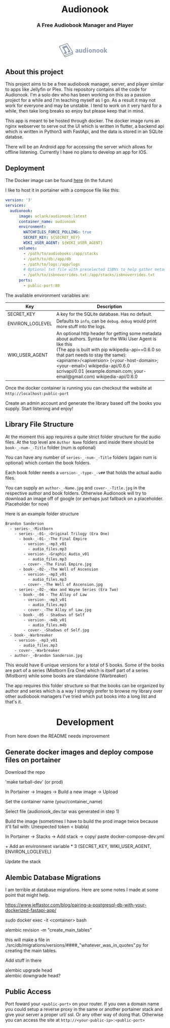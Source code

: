 <h1 align="center">Audionook</h1>
<h3 align="center">A Free Audiobook Manager and Player</h3>

<br/>

<p align="center">
<img alt="Logo Banner" src="https://raw.githubusercontent.com/aclank/audionook/main/web/flutter/assets/images/home_logo.png"/>

## About this project
This project aims to be a free audiobook manager, server, and player similar to apps like Jellyfin or Plex. This repository contains all the code for Audionook. I'm a solo dev who has been working on this as a passion project for a while and I'm teaching myself as I go. As a result it may not work for everyone and may be unstable. I tend to work on it very hard for a while, then take long breaks so enjoy but please keep that in mind. 

This app is meant to be hosted through docker. The docker image runs an nginx webserver to serve out the UI which is written in flutter, a backend api which is written in Python3 with FastApi, and the data is stored in an SQLite databse.

There will be an Android app for accessing the server which allows for offline listening. Currently I have no plans to develop an app for IOS.

## Deployment
The Docker image can be found [here](https://hub.docker.com/r/aclank/audionook) (in the future)

I like to host it in portainer with a compose file like this:

```yaml
version: '3'
services:
  audionook:
      image: aclank/audionook:latest
      container_name: audionook
      environment:
        WATCHFILES_FORCE_POLLING: true
        SECRET_KEY: ${SECRET_KEY}
        WIKI_USER_AGENT: ${WIKI_USER_AGENT}
      volumes:
        - /path/to/audiobooks:/app/stacks
        - /path/to/db:/app/db
        - /path/to/logs:/app/logs
        # Optional txt file with preselected ISBNs to help gather metadata
        - /path/to/isbnoverrides.txt:/app/stacks/isbnoverrides.txt
      ports:
        - public-port:80
```

The available environment variables are:

| Key | Description |
| --- | --- |
| SECRET_KEY | A key for the SQLite database. Has no default. |
| ENVIRON_LOGLEVEL | Defaults to `info`, can be `debug`. `debug` would print more stuff into the logs. | 
| WIKI_USER_AGENT | An optional http header for getting some metadata about authors. Syntax for the Wiki User Agent is like this <br/> (The app is built with pip wikipedia-api==0.6.0 so that part needs to stay the same): <br/> \<apiname>/\<apiversion> (\<your-host-domain>; \<your-email>) wikipedia-api/0.6.0 <br/> scrivapi/0.01 (example.domain.com; <span>your-email@gmail</span>.com) wikipedia-api/0.6.0 | 

Once the docker container is running you can checkout the website at `http://localhost:public-port`

Create an admin account and generate the library based off the books you supply. Start listening and enjoy!

## Library File Structure
At the moment this app requires a quite strict folder structure for the audio files. At the top level are `Author Name` folders and inside there should be `book-_-num-_-Title` folder (num is optional)

You can have any number of `series-_-num-_-Title` folders (again num is optional) which contain the book folders. 

Each book folder needs a `version-_-type-_-v##` that holds the actual audio files. 

You can supply an `author-_-Name.jpg` and `cover-_-Title.jpg` in the respective author and book folders. Otherwise Audionook will try to download an image off of google (or perhaps just fallback on a placeholder. Placeholder for now)

Here is an example folder structure
```
Brandon Sanderson
  - series-_-Mistborn
    - series-_-01-_-Original Trilogy (Era One)
      - book-_-01-_-The Final Empire
        - version-_-mp3_v01
          - audio_files.mp3
        - version-_-Graphic Audio_v01
          - audio_files.mp3
        - cover-_-The Final Empire.jpg
      - book-_-02-_-The Well of Ascension
        - version-_-mp3_v01
          - audio_files.mp3
        - cover-_-The Well of Ascension.jpg
    - series-_-02-_-Wax and Wayne Series (Era Two)
      - book-_-04 - The Alloy of Law
        - version-_-mp3_v01
          - audio_files.mp3
        - cover-_-The Alloy of Law.jpg
      - book-_-05 - Shadows of Self
        - version-_-m4b_v01
          - audio_files.m4b
        - cover-_-Shadows of Self.jpg
  - book-_-Warbreaker
    - version-_-mp3_v01
      - audio_files.mp3
    - cover-_-Warbreaker
  - author-_-Brandon Sanderson.jpg
```

This would have 6 unique versions for a total of 5 books. Some of the books are part of a series (Mistborn Era One) which is itself part of a series (Mistborn) while some books are standalone (Warbreaker)

The app requires this folder structure so that the books can be organized by author and series which is a way I strongly prefer to browse my library over other audiobook managers I've tried which put books into a long list and that's it. 

<h1 align="center">Development</h1>

From here down the README needs improvement
## Generate docker images and deploy compose files on portainer
Download the repo

'make tarball-dev' (or prod)

In Portainer -> Images -> Build a new image -> Upload

Set the container name (your/container_name)

Select file (audionook_dev.tar was generated in step 1)

Build the image (sometimes I have to build the prod image twice because it'll fail with: Unexpected token < blabla)

In Portainer -> Stacks -> Add stack -> copy/ paste docker-compose-dev.yml

\+ Add an environment variable * 3 (SECRET_KEY, WIKI_USER_AGENT, ENVIRON_LOGLEVEL)

Update the stack

## Alembic Database Migrations
I am terrible at database migrations. Here are some notes I made at some point that might help.

https://www.jeffastor.com/blog/pairing-a-postgresql-db-with-your-dockerized-fastapi-app/

sudo docker exec -it \<container> bash

alembic revision -m "create_main_tables"

this will make a file in ./src/db/migrations/versions/####_"whatever_was_in_quotes".py for creating the main tables.

Add stuff in there

alembic upgrade head<br/>
alembic downgrade head?

## Public Access
Port foward your `<public-port>` on your router. If you own a domain name you could setup a reverse proxy in the same or another portainer stack and give your server a proper url/ ssl. Or any other way of doing that. Otherwise you can access the site at `http://<your-public-ip>:<public-port>`
